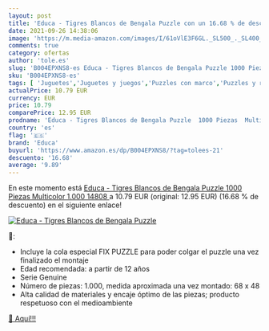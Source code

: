 ```yaml
---
layout: post
title: 'Educa - Tigres Blancos de Bengala Puzzle con un 16.68 % de descuento'
date: 2021-09-26 14:38:06
image: 'https://m.media-amazon.com/images/I/61oVlE3F6GL._SL500_._SL400_.jpg'
comments: true
category: ofertas
author: 'tole.es'
slug: 'B004EPXNS8-es Educa - Tigres Blancos de Bengala Puzzle 1000 Piezas...'
sku: 'B004EPXNS8-es'
tags: [ 'Juguetes','Juguetes y juegos','Puzzles con marco','Puzzles y rompecabezas','educa','puzzle', ]
actualPrice: 10.79 EUR
currency: EUR
price: 10.79
comparePrice: 12.95 EUR
prodname: 'Educa - Tigres Blancos de Bengala Puzzle  1000 Piezas  Multicolor  1.000  14808 '
country: 'es'
flag: '🇪🇸'
brand: 'Educa'
buyurl: 'https://www.amazon.es/dp/B004EPXNS8/?tag=tolees-21'
descuento: '16.68'
average: '9.89'
---
```


En este momento está [Educa - Tigres Blancos de Bengala Puzzle  1000 Piezas  Multicolor  1.000  14808 ](https://www.amazon.es/dp/B004EPXNS8/?tag=tolees-21) a 10.79 EUR (original: 12.95 EUR) (16.68 %  de descuento) en el siguiente enlace!

[![Educa - Tigres Blancos de Bengala Puzzle](https://m.media-amazon.com/images/I/61oVlE3F6GL._SL500_._SL400_.jpg)](https://www.amazon.es/dp/B004EPXNS8/?tag=tolees-21)

🔎:

- Incluye la cola especial FIX PUZZLE para poder colgar el puzzle una vez finalizado el montaje
- Edad recomendada: a partir de 12 años
- Serie Genuine
- Número de piezas: 1.000, medida aproximada una vez montado: 68 x 48
- Alta calidad de materiales y encaje óptimo de las piezas; producto respetuoso con el medioambiente

[🛒 Aquí!!!](https://www.amazon.es/dp/B004EPXNS8/?tag=tolees-21)
